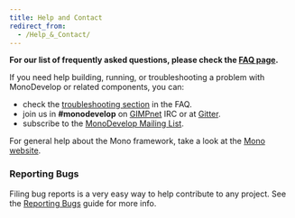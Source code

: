 ```yaml
---
title: Help and Contact
redirect_from:
  - /Help_&_Contact/
---
```


**For our list of frequently asked questions, please check the [FAQ page](/help/faq/).**

If you need help building, running, or troubleshooting a problem with MonoDevelop or related components, you can:

-   check the [troubleshooting section](/help/faq/#troubleshooting) in the FAQ.
-   join us in **\#monodevelop** on [GIMPnet](http://www.gimp.org/irc.html) IRC or at [Gitter](https://gitter.im/mono/monodevelop).
-   subscribe to the [MonoDevelop Mailing List](http://lists.ximian.com/mailman/listinfo/monodevelop-list).

For general help about the Mono framework, take a look at the [Mono website](https://www.mono-project.com).

### Reporting Bugs

Filing bug reports is a very easy way to help contribute to any project. See the [Reporting Bugs](/help/reporting-bugs/) guide for more info.
